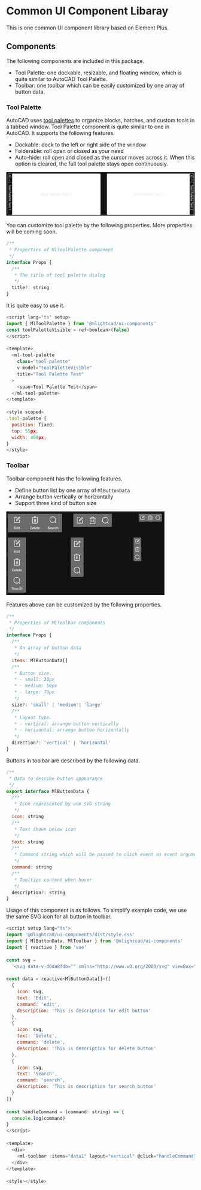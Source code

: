 # Common UI Component Libaray

This is one common UI component library based on Element Plus. 

## Components

The following components are included in this package.

- Tool Palette: one dockable, resizable, and floating window, which is quite similar to AutoCAD Tool Palette.
- Toolbar: one toolbar which can be easily customized by one array of button data. 

### Tool Palette

AutoCAD uses [tool palettes](https://help.autodesk.com/view/ACD/2025/ENU/?guid=GUID-167A8594-92CB-4FCC-B72C-0F546383E97C) to organize blocks, hatches, and custom tools in a tabbed window. Tool Palette component is quite similar to one in AutoCAD. It supports the following features.

- Dockable: dock to the left or right side of the window
- Folderable: roll open or closed as your need
- Auto-hide: roll open and closed as the cursor moves across it. When this option is cleared, the full tool palette stays open continuously.

<img src="./doc/palette.jpg" alt="Tool Palette Example">

You can customize tool palette by the following properties. More properties will be coming soon.

```javascript
/**
 * Properties of MlToolPalette component
 */
interface Props {
  /**
   * The title of tool palette dialog
   */
  title?: string
}
```

It is quite easy to use it.

```javascript
<script lang="ts" setup>
import { MlToolPalette } from '@mlightcad/ui-components'
const toolPaletteVisible = ref<boolean>(false)
</script>

<template>
  <ml-tool-palette
    class="tool-palette"
    v-model="toolPaletteVisible"
    title="Tool Palette Test"
  >
    <span>Tool Palette Test</span>
  </ml-tool-palette>
</template>

<style scoped>
.tool-palette {
  position: fixed;
  top: 55px;
  width: 400px;
}
</style>
```

### Toolbar

Toolbar component has the followiing features.

- Define button list by one array of `MlButtonData`
- Arrange button vertically or horizontally
- Support three kind of button size

<img src="./doc/toolbar.jpg" width="423" height="223" alt="ViewCube Example">

Features above can be customized by the following properties.

```javascript
/**
 * Properties of MLToolbar components
 */
interface Props {
  /**
   * An array of button data
   */
  items: MlButtonData[]
  /**
   * Button size.
   * - small: 30px
   * - medium: 50px
   * - large: 70px
   */
  size?: 'small' | 'medium'| 'large'
  /**
   * Layout type.
   * - vertical: arrange button vertically
   * - horizontal: arrange button horizontally
   */
  direction?: 'vertical' | 'horizontal'
}
```

Buttons in toolbar are described by the following data.

```javascript
/**
 * Data to descibe button appearance
 */
export interface MlButtonData {
  /**
   * Icon represented by one SVG string
   */
  icon: string
  /**
   * Text shown below icon
   */
  text: string
  /**
   * Command string which will be passed to click event as event arguments
   */
  command: string
  /**
   * Tooltips content when hover
   */
  description?: string
}
```

Usage of this component is as follows. To simplify example code, we use the same SVG icon for all button in toolbar.

```javascript
<script setup lang="ts">
import '@mlightcad/ui-components/dist/style.css'
import { MlButtonData, MlToolbar } from '@mlightcad/ui-components'
import { reactive } from 'vue'

const svg =
  '<svg data-v-d0da8fdb="" xmlns="http://www.w3.org/2000/svg" viewBox="0 0 1024 1024"><path fill="currentColor" d="M600.704 64a32 32 0 0 1 30.464 22.208l35.2 109.376c14.784 7.232 28.928 15.36 42.432 24.512l112.384-24.192a32 32 0 0 1 34.432 15.36L944.32 364.8a32 32 0 0 1-4.032 37.504l-77.12 85.12a357.12 357.12 0 0 1 0 49.024l77.12 85.248a32 32 0 0 1 4.032 37.504l-88.704 153.6a32 32 0 0 1-34.432 15.296L708.8 803.904c-13.44 9.088-27.648 17.28-42.368 24.512l-35.264 109.376A32 32 0 0 1 600.704 960H423.296a32 32 0 0 1-30.464-22.208L357.696 828.48a351.616 351.616 0 0 1-42.56-24.64l-112.32 24.256a32 32 0 0 1-34.432-15.36L79.68 659.2a32 32 0 0 1 4.032-37.504l77.12-85.248a357.12 357.12 0 0 1 0-48.896l-77.12-85.248A32 32 0 0 1 79.68 364.8l88.704-153.6a32 32 0 0 1 34.432-15.296l112.32 24.256c13.568-9.152 27.776-17.408 42.56-24.64l35.2-109.312A32 32 0 0 1 423.232 64H600.64zm-23.424 64H446.72l-36.352 113.088-24.512 11.968a294.113 294.113 0 0 0-34.816 20.096l-22.656 15.36-116.224-25.088-65.28 113.152 79.68 88.192-1.92 27.136a293.12 293.12 0 0 0 0 40.192l1.92 27.136-79.808 88.192 65.344 113.152 116.224-25.024 22.656 15.296a294.113 294.113 0 0 0 34.816 20.096l24.512 11.968L446.72 896h130.688l36.48-113.152 24.448-11.904a288.282 288.282 0 0 0 34.752-20.096l22.592-15.296 116.288 25.024 65.28-113.152-79.744-88.192 1.92-27.136a293.12 293.12 0 0 0 0-40.256l-1.92-27.136 79.808-88.128-65.344-113.152-116.288 24.96-22.592-15.232a287.616 287.616 0 0 0-34.752-20.096l-24.448-11.904L577.344 128zM512 320a192 192 0 1 1 0 384 192 192 0 0 1 0-384m0 64a128 128 0 1 0 0 256 128 128 0 0 0 0-256"></path></svg>'

const data = reactive<MlButtonData[]>([
  {
    icon: svg,
    text: 'Edit',
    command: 'edit',
    description: 'This is description for edit button'
  },
  {
    icon: svg,
    text: 'Delete',
    command: 'delete',
    description: 'This is description for delete button'
  },
  {
    icon: svg,
    text: 'Search',
    command: 'search',
    description: 'This is description for search button'
  }
])

const handleCommand = (command: string) => {
  console.log(command)
}
</script>

<template>
  <div>
    <ml-toolbar :items="data1" layout="vertical" @click="handleCommand"/>
  </div>
</template>

<style></style>
```
